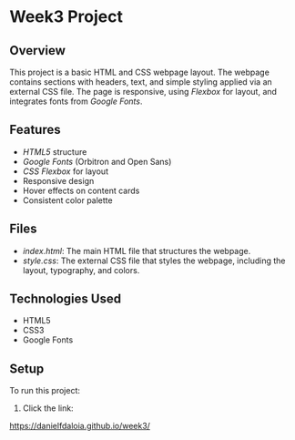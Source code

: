 # Week3 Project

## Overview

This project is a basic HTML and CSS webpage layout. The webpage contains sections with headers, text, and simple styling applied via an external CSS file. The page is responsive, using *Flexbox* for layout, and integrates fonts from *Google Fonts*.

## Features

- *HTML5* structure
- *Google Fonts* (Orbitron and Open Sans)
- *CSS Flexbox* for layout
- Responsive design
- Hover effects on content cards
- Consistent color palette

## Files

- *index.html*: The main HTML file that structures the webpage.
- *style.css*: The external CSS file that styles the webpage, including the layout, typography, and colors.

## Technologies Used

- HTML5
- CSS3
- Google Fonts

## Setup

To run this project:

1. Click the link: 

https://danielfdaloia.github.io/week3/